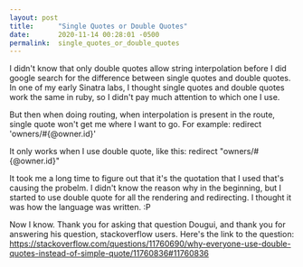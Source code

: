 ```yaml
---
layout: post
title:      "Single Quotes or Double Quotes"
date:       2020-11-14 00:28:01 -0500
permalink:  single_quotes_or_double_quotes
---
```



I didn't know that only double quotes allow string interpolation before I did google search for the difference between single quotes and double quotes. In one of my early Sinatra labs, I thought single quotes and double quotes work the same in ruby, so I didn't pay much attention to which one I use.

But then when doing routing, when interpolation is present in the route, single quote won't get me where I want to go.
For example:
redirect 'owners/#{@owner.id}'

It only works when I use double quote, like this:
redirect "owners/#{@owner.id}"

It took me a long time to figure out that it's the quotation that I used that's causing the probelm. I didn't know the reason why in the beginning, but I started to use double quote for all the rendering and redirecting. I thought it was how the language was written. :P

Now I know. Thank you for asking that question Dougui, and thank you for answering his question, stackoverflow users.
Here's the link to the question:
https://stackoverflow.com/questions/11760690/why-everyone-use-double-quotes-instead-of-simple-quote/11760836#11760836
